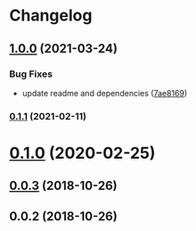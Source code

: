 # Changelog

## [1.0.0](https://www.github.com/cheminfo/is-any-array/compare/v0.1.1...v1.0.0) (2021-03-24)


### Bug Fixes

* update readme and dependencies ([7ae8169](https://www.github.com/cheminfo/is-any-array/commit/7ae8169b1105bc9e3586f6a73315897326bb1bd4))

### [0.1.1](https://github.com/cheminfo-js/is-any-array/compare/v0.1.0...v0.1.1) (2021-02-11)

# [0.1.0](https://github.com/cheminfo-js/is-any-array/compare/v0.0.3...v0.1.0) (2020-02-25)



<a name="0.0.3"></a>
## [0.0.3](https://github.com/cheminfo-js/is-any-array/compare/v0.0.2...v0.0.3) (2018-10-26)



<a name="0.0.2"></a>
## 0.0.2 (2018-10-26)
